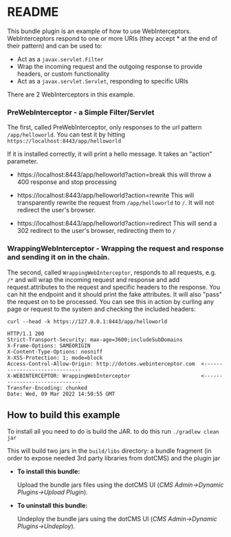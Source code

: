 # README

This bundle plugin is an example of how to use WebInterceptors.  WebInterceptors respond to one or more URIs (they accept * at the end of their pattern) and can be used to:

* Act as a `javax.servlet.Filter`
* Wrap the incoming request and the outgoing response to provide headers, or custom functionality
* Act as a `javax.servlet.Servlet`, responding to specific URIs

There are 2 WebInterceptors in this example.  

### PreWebInterceptor - a Simple Filter/Servlet
The first, called PreWebInterceptor, only responses to the url pattern `/app/helloworld`.   You can test it by hitting `https://localhost:8443/app/helloworld`

If it is installed correctly, it will print a hello message.  It takes an "action" parameter.
    
* https://localhost:8443/app/helloworld?action=break
this will throw a 400 response and stop processing

* https://localhost:8443/app/helloworld?action=rewrite
This will transparently rewrite the request from `/app/helloworld` to `/`.  It will not redirect the user's browser.

* https://localhost:8443/app/helloworld?action=redirect
This will send a 302 redirect to the user's browser, redirecting them to `/` 

### WrappingWebInterceptor - Wrapping the request and response and sending it on in the chain.

The second, called `WrappingWebInterceptor`, responds to all requests, e.g. `/*` and  will wrap the incoming request and response and add request.attributes to the request and specific headers to the response.  You can hit the endpoint and it should print the fake attributes.  It will also "pass" the request on to be processed.  You can see this in action by curling any page or request to the system and checking the included headers:
```
curl --head -k https://127.0.0.1:8443/app/helloworld

HTTP/1.1 200
Strict-Transport-Security: max-age=3600;includeSubDomains
X-Frame-Options: SAMEORIGIN
X-Content-Type-Options: nosniff
X-XSS-Protection: 1; mode=block
Access-Control-Allow-Origin: http://dotcms.webinterceptor.com  <------------------------------
X-WEBINTERCEPTOR: WrappingWebInterceptor                       <------------------------------
Transfer-Encoding: chunked
Date: Wed, 09 Mar 2022 14:50:55 GMT

```


## How to build this example

To install all you need to do is build the JAR. to do this run
`./gradlew clean jar`

This will build two jars in the `build/libs` directory: a bundle fragment (in order to expose needed 3rd party libraries from dotCMS) and the plugin jar 

* **To install this bundle:**

    Upload the bundle jars files using the dotCMS UI (*CMS Admin->Dynamic Plugins->Upload Plugin*).

* **To uninstall this bundle:**
    
    Undeploy the bundle jars using the dotCMS UI (*CMS Admin->Dynamic Plugins->Undeploy*).
